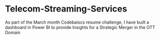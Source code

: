 # Telecom-Streaming-Services
As part of the March month Codebaiscs resume challenge, I have built a dashboard in Power BI to provide Insights for a Strategic Merger in the OTT Domain

